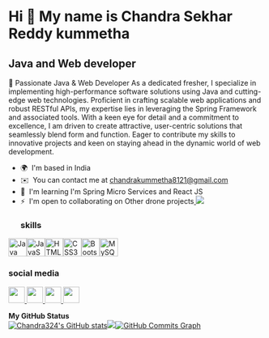 Hi 👋 My name is Chandra Sekhar Reddy kummetha
==============================================

Java and Web developer
----------------------

🚀 Passionate Java & Web Developer As a dedicated fresher, I specialize in implementing high-performance software solutions using Java and cutting-edge web technologies. Proficient in crafting scalable web applications and robust RESTful APIs, my expertise lies in leveraging the Spring Framework and associated tools. With a keen eye for detail and a commitment to excellence, I am driven to create attractive, user-centric solutions that seamlessly blend form and function. Eager to contribute my skills to innovative projects and keen on staying ahead in the dynamic world of web development.

*   🌍  I'm based in India
*   ✉️  You can contact me at [chandrakummetha8121@gmail.com](mailto:chandrakummetha8121@gmail.com)
*   🧠  I'm learning I'm Spring Micro Services and React JS
*   ⚡  I'm open to collaborating on Other drone projects<a href="https://www.github.com/Chandra324" target="_blank" rel="noreferrer">
<img src="https://img.shields.io/github/followers/Chandra324?logo=github&style=for-the-badge&color=0891b2&labelColor=1c1917" /></a>
           <h3>skills</h3> 

<a href="https://www.oracle.com/java/" target="_blank" rel="noreferrer"><img src="https://raw.githubusercontent.com/danielcranney/readme-generator/main/public/icons/skills/java-colored.svg" width="36" height="36" alt="Java" /></a><a href="https://developer.mozilla.org/en-US/docs/Web/JavaScript" target="_blank" rel="noreferrer"><img src="https://raw.githubusercontent.com/danielcranney/readme-generator/main/public/icons/skills/javascript-colored.svg" width="36" height="36" alt="JavaScript" /></a><a href="https://developer.mozilla.org/en-US/docs/Glossary/HTML5" target="_blank" rel="noreferrer"><img src="https://raw.githubusercontent.com/danielcranney/readme-generator/main/public/icons/skills/html5-colored.svg" width="36" height="36" alt="HTML5" /></a><a href="https://www.w3.org/TR/CSS/#css" target="_blank" rel="noreferrer"><img src="https://raw.githubusercontent.com/danielcranney/readme-generator/main/public/icons/skills/css3-colored.svg" width="36" height="36" alt="CSS3" /></a><a href="https://getbootstrap.com/" target="_blank" rel="noreferrer"><img src="https://raw.githubusercontent.com/danielcranney/readme-generator/main/public/icons/skills/bootstrap-colored.svg" width="36" height="36" alt="Bootstrap" /></a><a href="https://www.mysql.com/" target="_blank" rel="noreferrer"><img src="https://raw.githubusercontent.com/danielcranney/readme-generator/main/public/icons/skills/mysql-colored.svg" width="36" height="36" alt="MySQL" /></a>
                    </p>
                <h3>social media</h3>
                <p align="left">
                      <a href="https://www.github.com/Chandra324" target="_blank" rel="noreferrer">
                    <picture>
                    <source media="(prefers-color-scheme: dark)" srcset="https://raw.githubusercontent.com/danielcranney/readme-generator/main/public/icons/socials/github-dark.svg" />
                    <source media="(prefers-color-scheme: light)" srcset="https://raw.githubusercontent.com/danielcranney/readme-generator/main/public/icons/socials/github.svg" />
                    <img src="https://raw.githubusercontent.com/danielcranney/readme-generator/main/public/icons/socials/github.svg" width="32" height="32" />
                    </picture>
                    </a>
                      <a href="http://www.instagram.com/chandra_.22" target="_blank" rel="noreferrer">
                    <picture>
                    <source media="(prefers-color-scheme: dark)" srcset="undefined" />
                    <source media="(prefers-color-scheme: light)" srcset="https://raw.githubusercontent.com/danielcranney/readme-generator/main/public/icons/socials/instagram.svg" />
                    <img src="https://raw.githubusercontent.com/danielcranney/readme-generator/main/public/icons/socials/instagram.svg" width="32" height="32" />
                    </picture>
                    </a>
                      <a href="https://www.linkedin.com/in/https://www.linkedin.com/in/chandra-sekhar-reddy-51b812220" target="_blank" rel="noreferrer">
                    <picture>
                    <source media="(prefers-color-scheme: dark)" srcset="https://raw.githubusercontent.com/danielcranney/readme-generator/main/public/icons/socials/linkedin-dark.svg" />
                    <source media="(prefers-color-scheme: light)" srcset="https://raw.githubusercontent.com/danielcranney/readme-generator/main/public/icons/socials/linkedin.svg" />
                    <img src="https://raw.githubusercontent.com/danielcranney/readme-generator/main/public/icons/socials/linkedin.svg" width="32" height="32" />
                    </picture>
                    </a>
                      <a href="http://www.medium.com/chandrakummetha" target="_blank" rel="noreferrer">
                    <picture>
                    <source media="(prefers-color-scheme: dark)" srcset="https://raw.githubusercontent.com/danielcranney/readme-generator/main/public/icons/socials/medium-dark.svg" />
                    <source media="(prefers-color-scheme: light)" srcset="https://raw.githubusercontent.com/danielcranney/readme-generator/main/public/icons/socials/medium.svg" />
                    <img src="https://raw.githubusercontent.com/danielcranney/readme-generator/main/public/icons/socials/medium.svg" width="32" height="32" />
                    </picture>
                    </a></p><b>My GitHub Status</b><br><a
                      href="http://www.github.com/Chandra324"><img src="https://github-readme-stats.vercel.app/api?username=Chandra324&show_icons=true&hide=&count_private=true&title_color=0891b2&text_color=ec4899&icon_color=0891b2&bg_color=1c1917&hide_border=true&show_icons=true" alt="Chandra324's GitHub stats" /></a><a
                      href="http://www.github.com/Chandra324"><img
                  src="https://github-readme-streak-stats.herokuapp.com/?user=Chandra324&stroke=ec4899&background=1c1917&ring=0891b2&fire=0891b2&currStreakNum=ec4899&currStreakLabel=0891b2&sideNums=ec4899&sideLabels=ec4899&dates=ec4899&hide_border=true" /></a><a
                      href="http://www.github.com/Chandra324"><img src="https://github-readme-activity-graph.cyclic.app/graph?username=Chandra324&bg_color=1c1917&color=ec4899&line=0891b2&point=ec4899&area_color=1c1917&area=true&hide_border=true&custom_title=GitHub%20Commits%20Graph" alt="GitHub Commits Graph" /></a>
